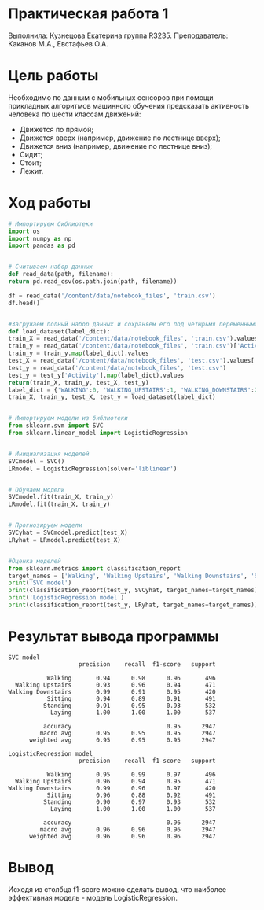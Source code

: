 # Практическая работа 1
Выполнила: Кузнецова Екатерина группа R3235.
Преподаватель: Каканов М.А., Евстафьев О.А.
# Цель работы
Необходимо по данным с мобильных сенсоров при помощи прикладных алгоритмов машинного обучения предсказать активность человека по шести классам движений:
 - Движется по прямой;
 - Движется вверх (например, движение по лестнице вверх);
 - Движется вниз (например, движение по лестнице вниз);
 - Сидит;
 - Стоит;
 - Лежит.
# Ход работы
```python
# Импортируем библиотеки
import os
import numpy as np
import pandas as pd


# Считываем набор данных
def read_data(path, filename):
return pd.read_csv(os.path.join(path, filename))

df = read_data('/content/data/notebook_files', 'train.csv')
df.head()


#Загружаем полный набор данных и сохраняем его под четырьмя переменными: train_X, train_y, test_X, test_y
def load_dataset(label_dict):
train_X = read_data('/content/data/notebook_files', 'train.csv').values[:,:-2]
train_y = read_data('/content/data/notebook_files', 'train.csv')['Activity']
train_y = train_y.map(label_dict).values
test_X = read_data('/content/data/notebook_files', 'test.csv').values[:,:-2]
test_y = read_data('/content/data/notebook_files', 'test.csv')
test_y = test_y['Activity'].map(label_dict).values
return(train_X, train_y, test_X, test_y)
label_dict = {'WALKING':0, 'WALKING_UPSTAIRS':1, 'WALKING_DOWNSTAIRS':2, 'SITTING':3, 'STANDING':4, 'LAYING':5}
train_X, train_y, test_X, test_y = load_dataset(label_dict)


# Импортируем модели из библиотеки
from sklearn.svm import SVC
from sklearn.linear_model import LogisticRegression


# Инициализация моделей
SVCmodel = SVC()
LRmodel = LogisticRegression(solver='liblinear')


# Обучаем модели
SVCmodel.fit(train_X, train_y)
LRmodel.fit(train_X, train_y)


# Прогнозируем модели
SVCyhat = SVCmodel.predict(test_X)
LRyhat = LRmodel.predict(test_X)


#Оценка моделей
from sklearn.metrics import classification_report
target_names = ['Walking', 'Walking Upstairs', 'Walking Downstairs', 'Sitting', 'Standing', 'Laying']
print('SVC model')
print(classification_report(test_y, SVCyhat, target_names=target_names))
print('LogisticRegression model')
print(classification_report(test_y, LRyhat, target_names=target_names))
```

# Результат вывода программы
```
SVC model
                    precision    recall  f1-score   support

           Walking       0.94      0.98      0.96       496
  Walking Upstairs       0.93      0.96      0.94       471
Walking Downstairs       0.99      0.91      0.95       420
           Sitting       0.94      0.89      0.91       491
          Standing       0.91      0.95      0.93       532
            Laying       1.00      1.00      1.00       537

          accuracy                           0.95      2947
         macro avg       0.95      0.95      0.95      2947
      weighted avg       0.95      0.95      0.95      2947

LogisticRegression model
                    precision    recall  f1-score   support

           Walking       0.95      0.99      0.97       496
  Walking Upstairs       0.96      0.94      0.95       471
Walking Downstairs       0.99      0.96      0.97       420
           Sitting       0.96      0.88      0.92       491
          Standing       0.90      0.97      0.93       532
            Laying       1.00      1.00      1.00       537

          accuracy                           0.96      2947
         macro avg       0.96      0.96      0.96      2947
      weighted avg       0.96      0.96      0.96      2947
```
# Вывод
Исходя из столбца f1-score можно сделать вывод, что наиболее эффективная модель - модель LogisticRegression.
